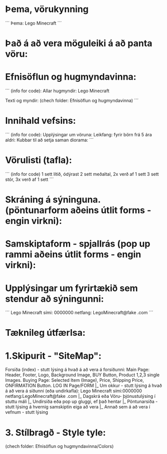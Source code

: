 # Þema, vörukynning
´´´
Þema: Lego Minecraft
´´´
# Það á að vera möguleiki á að panta vöru:
# Efnisöflun og hugmyndavinna:
´´´
(info for code):
Allar hugmyndir:
Lego Minecraft

Texti og myndir:
(chech folder: Efnisöflun og hugmyndavinna)
´´´
# Innihald vefsins:
´´´
(info for code):
Upplýsingar um vöruna:
Leikfang:
fyrir börn frá 5 ára aldri:
Kubbar til að setja saman diorama:
´´´
# Vörulisti (tafla):
´´´
(info for code)
1 sett lítið,    ódýrast
2 sett meðaltal, 2x verð af 1 sett
3 sett stór,     3x verð af 1 sett
´´´
# Skráning á sýninguna. (pöntunarform aðeins útlit forms - engin virkni):
# Samskiptaform - spjallrás (pop up rammi aðeins útlit forms - engin virkni):
# Upplýsingar um fyrirtækið sem stendur að sýningunni:
´´´
Lego  Minecraft  sími: 0000000  netfang: LegoMinecraft@fake .com
´´´
# Tæknileg útfærlsa: 
# 1.Skipurit - "SiteMap":
Forsíða (index) - stutt lýsing á hvað á að vera á forsíðunni:
    Main Page: Header, Footer, Logo, Background Image, BUY Button, Product 1,2,3 single Images.
    Buying Page: Selected Item (Image), Price, Shipping Price, ONFIRMATION Button.
    LOG IN Page/FORM
    |_ Um okkur - stutt lýsing á hvað á að vera á síðunni (eða undirkafla):
        Lego Minecraft sími:0000000 netfang:LegoMinecraft@fake .com
        |_ Dagskrá eða Vöru- þjónustulýsing í stuttu máli
            |_ Undirsíða eða pop up gluggi, ef það hentar
                |_ Pöntunarsíða - stutt lýsing á hvernig samskiptin eiga að vera
                    |_ Annað sem á að vera í vefnum - stutt lýsing
# 3. Stílbragð - Style tyle:
(chech folder: Efnisöflun og hugmyndavinna/Colors)